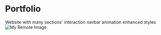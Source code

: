 # Portfolio
Website with many sections' interaction navbar animation enhanced styles
![My Remote Image]([https://www.dropbox.com/s/.../my-remote-image.jpg?dl=0](https://drive.google.com/file/d/1OuKUy_-FOvgLuaSdL1qgHueDg9DucQ5i/view?usp=share_link))

